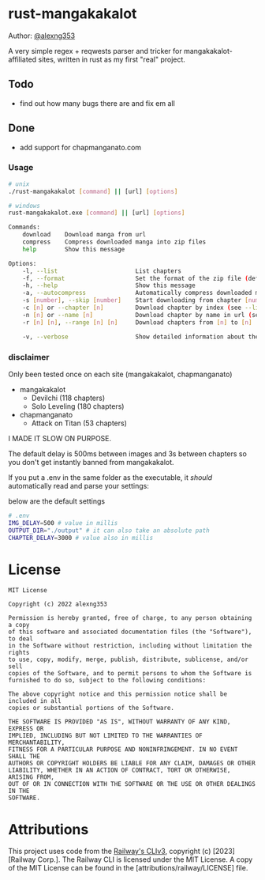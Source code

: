 # rust-mangakakalot

Author: [@alexng353](https://github.com/alexng353)

A very simple regex + reqwests parser and tricker for mangakakalot-affiliated sites, written in rust as my first "real" project.

## Todo

- find out how many bugs there are and fix em all

## Done

- add support for chapmanganato.com

### Usage

```bash
# unix
./rust-mangakakalot [command] || [url] [options]

# windows
rust-mangakakalot.exe [command] || [url] [options]

Commands:
    download    Download manga from url
    compress    Compress downloaded manga into zip files
    help        Show this message

Options:
    -l, --list                      List chapters
    -f, --format                    Set the format of the zip file (default: .cbz)
    -h, --help                      Show this message
    -a, --autocompress              Automatically compress downloaded manga into zip files
    -s [number], --skip [number]    Start downloading from chapter [number]
    -c [n] or --chapter [n]         Download chapter by index (see --list)
    -n [n] or --name [n]            Download chapter by name in url (see --list)
    -r [n] [n], --range [n] [n]     Download chapters from [n] to [n]

    -v, --verbose                   Show detailed information about the download process
```

### disclaimer

Only been tested once on each site (mangakakalot, chapmanganato)

- mangakakalot
  - Devilchi (118 chapters)
  - Solo Leveling (180 chapters)
- chapmanganato
  - Attack on Titan (53 chapters)

I MADE IT SLOW ON PURPOSE.

The default delay is 500ms between images and 3s between chapters so you don't get instantly banned from mangakakalot.

If you put a .env in the same folder as the executable, it _should_ automatically read and parse your settings:

below are the default settings

```bash
# .env
IMG_DELAY=500 # value in millis
OUTPUT_DIR="./output" # it can also take an absolute path
CHAPTER_DELAY=3000 # value also in millis
```

# License

```
MIT License

Copyright (c) 2022 alexng353

Permission is hereby granted, free of charge, to any person obtaining a copy
of this software and associated documentation files (the "Software"), to deal
in the Software without restriction, including without limitation the rights
to use, copy, modify, merge, publish, distribute, sublicense, and/or sell
copies of the Software, and to permit persons to whom the Software is
furnished to do so, subject to the following conditions:

The above copyright notice and this permission notice shall be included in all
copies or substantial portions of the Software.

THE SOFTWARE IS PROVIDED "AS IS", WITHOUT WARRANTY OF ANY KIND, EXPRESS OR
IMPLIED, INCLUDING BUT NOT LIMITED TO THE WARRANTIES OF MERCHANTABILITY,
FITNESS FOR A PARTICULAR PURPOSE AND NONINFRINGEMENT. IN NO EVENT SHALL THE
AUTHORS OR COPYRIGHT HOLDERS BE LIABLE FOR ANY CLAIM, DAMAGES OR OTHER
LIABILITY, WHETHER IN AN ACTION OF CONTRACT, TORT OR OTHERWISE, ARISING FROM,
OUT OF OR IN CONNECTION WITH THE SOFTWARE OR THE USE OR OTHER DEALINGS IN THE
SOFTWARE.
```

# Attributions

This project uses code from the [Railway's CLIv3](https://github.com/railwayapp/cli), copyright (c) [2023] [Railway Corp.]. The Railway CLI is licensed under the MIT License. A copy of the MIT License can be found in the [attributions/railway/LICENSE] file.

